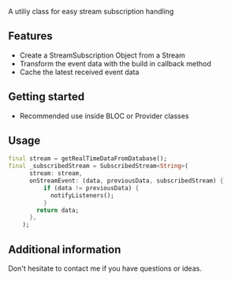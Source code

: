 <!-- 
This README describes the package. If you publish this package to pub.dev,
this README's contents appear on the landing page for your package.

For information about how to write a good package README, see the guide for
[writing package pages](https://dart.dev/guides/libraries/writing-package-pages). 

For general information about developing packages, see the Dart guide for
[creating packages](https://dart.dev/guides/libraries/create-library-packages)
and the Flutter guide for
[developing packages and plugins](https://flutter.dev/developing-packages). 
-->

A utiliy class for easy stream subscription handling

## Features

* Create a StreamSubscription Object from a Stream
* Transform the event data with the build in callback method
* Cache the latest received event data

## Getting started

* Recommended use inside BLOC or Provider classes

## Usage

```dart
final stream = getRealTimeDataFromDatabase();
final _subscribedStream = SubscribedStream<String>(
      stream: stream,
      onStreamEvent: (data, previousData, subscribedStream) {
          if (data != previousData) {
            notifyListeners();
          }
        return data;
      },
    );
```

## Additional information

Don't hesitate to contact me if you have questions or ideas. 
